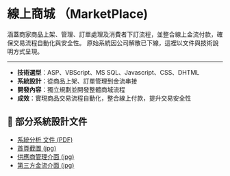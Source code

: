 # 線上商城 （MarketPlace)

涵蓋商家商品上架、管理、訂單處理及消費者下訂流程，並整合線上金流付款，確保交易流程自動化與安全性。
原始系統因公司解散已下線，這裡以文件與技術說明方式呈現。

---
- **技術選型**：ASP、VBScript、MS SQL、Javascript、CSS、DHTML
- **系統設計**：從商品上架、訂單管理到金流串接
- **開發內容**：獨立規劃並開發整體商城流程
- **成效**：實現商品交易流程自動化，整合線上付款，提升交易安全性

## 📖 部分系統設計文件
- [系統分析 文件 (PDF)](MarketPlace_SA.pdf) 
- [首頁截圖 (jpg)](markpetlace.jpg)  
- [供應商管理介面 (jpg)](supplier_01.jpg)
- [第三方金流介面 (jpg)](payment01.jpg)
